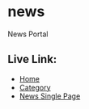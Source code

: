 # news
News Portal

## Live Link:

 - [Home](https://hostashish.github.io/news/)
 - [Category](https://hostashish.github.io/news/category.html)
 - [News Single Page](https://hostashish.github.io/news/single-news-page.html)


